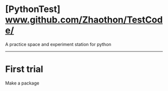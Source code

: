 # [PythonTest] www.github.com/Zhaothon/TestCode/

A practice space and experiment station for python

---

# First trial

Make a package


